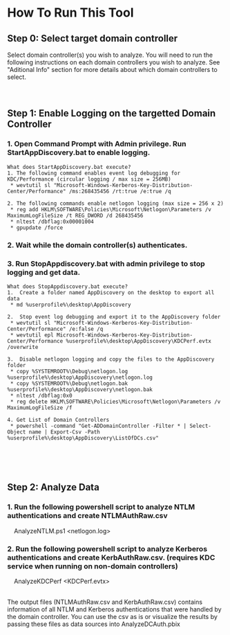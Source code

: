 # How To Run This Tool

## Step 0: Select target domain controller
Select domain </span>controller(s) you wish to analyze. You will need to run the following instructions on each domain controllers you wish to analyze. 
See "Aditional Info" section for more details about which domain controllers to select.
<br>
<br>
<br>

## Step 1: Enable Logging on the targetted Domain Controller
### 1. Open Command Prompt with Admin privilege. Run StartAppDiscovery.bat to enable logging.
```
What does StartAppDiscovery.bat execute?
1. The following command enables event log debugging for KDC/Performance (circular logging / max size = 256MB)
 * wevtutil sl "Microsoft-Windows-Kerberos-Key-Distribution-Center/Performance" /ms:268435456 /rt:true /e:true /q

2. The following commands enable netlogon logging (max size = 256 x 2)
 * reg add HKLM\SOFTWARE\Policies\Microsoft\Netlogon\Parameters /v MaximumLogFileSize /t REG_DWORD /d 268435456
 * nltest /dbflag:0x00001004
 * gpupdate /force
```

### 2. Wait while the domain controller(s) authenticates. 

### 3.	Run StopAppdiscovery.bat with admin privilege to stop logging and get data. 
```
What does StopAppdiscovery.bat execute?
1.	Create a folder named AppDiscovery on the desktop to export all data
 * md %userprofile%\desktop\AppDiscovery
 
2.	Stop event log debugging and export it to the AppDiscovery folder
 * wevtutil sl "Microsoft-Windows-Kerberos-Key-Distribution-Center/Performance" /e:false /q
 * wevtutil epl Microsoft-Windows-Kerberos-Key-Distribution-Center/Performance %userprofile%\desktop\AppDiscovery\KDCPerf.evtx /overwrite
 
3.	Disable netlogon logging and copy the files to the AppDiscovery folder 
 * copy %SYSTEMROOT%\Debug\netlogon.log %userprofile%\desktop\AppDiscovery\netlogon.log
 * copy %SYSTEMROOT%\Debug\netlogon.bak %userprofile%\desktop\AppDiscovery\netlogon.bak
 * nltest /dbflag:0x0
 * reg delete HKLM\SOFTWARE\Policies\Microsoft\Netlogon\Parameters /v MaximumLogFileSize /f

4. Get List of Domain Controllers
 * powershell -command "Get-ADDomainController -Filter * | Select-Object name | Export-Csv -Path %userprofile%\desktop\AppDiscovery\ListOfDCs.csv"

```
<br>
<br>
<br>


## Step 2: Analyze Data
### 1.	Run the following powershell script to analyze NTLM authentications and create NTLMAuthRaw.csv
&nbsp;&nbsp;&nbsp; AnalyzeNTLM.ps1 <netlogon.log> 

### 2. Run the following powershell script to analyze Kerberos authentications and create KerbAuthRaw.csv. (requires KDC service when running on non-domain controllers)
&nbsp;&nbsp;&nbsp; AnalyzeKDCPerf <KDCPerf.evtx>

<br>
The output files (NTLMAuthRaw.csv and KerbAuthRaw.csv) contains information of all NTLM and Kerberos authentications that were handled by the domain controller. You can use the csv as is or visualize the results by passing these files as data sources into AnalyzeDCAuth.pbix

